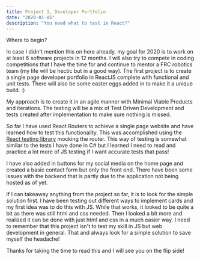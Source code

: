 ```yaml
---
title: Project 1, Developer Portfolio
date: "2020-01-05"
description: "You need what to test in React?"
---
```


Where to begin?

In case I didn't mention this on here already, my goal for 2020 is to work on at least 6 software projects in 12 months. I will also try to compete in coding competitions that I have the time for and continue to mentor a FRC robotics team (my life will be hectic but in a good way). The first project is to create a single page developer portfolio in ReactJS complete with functional and unit tests. There will also be some easter eggs added in to make it a unique build. :)

My approach is to create it in an agile manner with Minimal Viable Products and iterations. The testing will be a mix of Test Driven Development and tests created after implementation to make sure nothing is missed. 

So far I have used React Routers to achieve a single page website and have learned how to test this functionality. This was accomplished using the <a href = "https://testing-library.com/docs/react-testing-library/intro" target="_blank">React testing library</a> mocking the router. This way of testing is somewhat similar to the tests I have done in C# but I learned I need to read and practice a lot more of JS testing if I want accurate tests that pass!

I have also added in buttons for my social media on the home page and created a basic contact form but only the front end. There have been some issues with the backend that is partly due to the application not being hosted as of yet. 

If I can takeaway anything from the project so far, it is to look for the simple solution first. I have been testing out different ways to implement cards and my first idea was to do this with JS. While that works, it looked to be quite a bit as there was still html and css needed. Then I looked a bit more and realized it can be done with just html and css in a much easier way. I need to remember that this project isn't to test my skill in JS but web development in general. That and always look for a simple solution to save myself the headache!


Thanks for taking the time to read this and I will see you on the flip side!